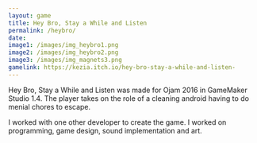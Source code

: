 ```yaml
---
layout: game
title: Hey Bro, Stay a While and Listen
permalink: /heybro/
date: 
image1: /images/img_heybro1.png
image2: /images/img_heybro2.png
image3: /images/img_magnets3.png
gamelink: https://kezia.itch.io/hey-bro-stay-a-while-and-listen-
---
```


Hey Bro, Stay a While and Listen was made for Ojam 2016 in GameMaker Studio 1.4. The player takes on the role of a cleaning android having to do menial chores to escape.

I worked with one other developer to create the game. I worked on programming, game design, sound implementation and art.


